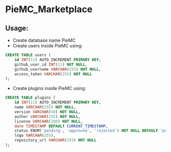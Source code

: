 # PieMC_Marketplace

## Usage:

* Create database name PieMC
* Create users inside PieMC using:
```sql
CREATE TABLE users (
    id INT(11) AUTO_INCREMENT PRIMARY KEY,
    github_user_id INT(11) NOT NULL,
    github_username VARCHAR(255) NOT NULL,
    access_token VARCHAR(255) NOT NULL
);
```
* Create plugins inside PieMC using:
```sql
CREATE TABLE plugins (
    id INT(11) AUTO_INCREMENT PRIMARY KEY,
    name VARCHAR(255) NOT NULL,
    version VARCHAR(50) NOT NULL,
    author VARCHAR(255) NOT NULL,
    license VARCHAR(100) NOT NULL,
    date TIMESTAMP DEFAULT CURRENT_TIMESTAMP,
    status ENUM('pending', 'approved', 'rejected') NOT NULL DEFAULT 'pending',
    logo VARCHAR(255),
    repository_url VARCHAR(255) NOT NULL
);
```

